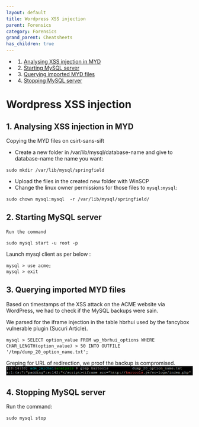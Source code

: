 ```yaml
---
layout: default
title: Wordpress XSS injection
parent: Forensics
category: Forensics
grand_parent: Cheatsheets
has_children: true
---
```


<!-- vscode-markdown-toc -->
* 1. [Analysing XSS injection in MYD](#AnalysingXSSinjectioninMYD)
* 2. [Starting MySQL server](#StartingMySQLserver)
* 3. [Querying imported MYD files](#QueryingimportedMYDfiles)
* 4. [Stopping MySQL server](#StoppingMySQLserver)

<!-- vscode-markdown-toc-config
	numbering=true
	autoSave=true
	/vscode-markdown-toc-config -->
<!-- /vscode-markdown-toc -->

# Wordpress XSS injection

##  1. <a name='AnalysingXSSinjectioninMYD'></a>Analysing XSS injection in MYD

Copying the MYD files on csirt-sans-sift
 
 - Create a new folder in /var/lib/mysql/database-name and give to database-name the name you want: 
```
sudo mkdir /var/lib/mysql/springfield
```
 - Upload the files in the created new folder with WinSCP
 - Change the linux owner permissions for those files to ```mysql:mysql```: 
```
sudo chown mysql:mysql  -r /var/lib/mysql/springfield/
```

##  2. <a name='StartingMySQLserver'></a>Starting MySQL server

    Run the command 
```
sudo mysql start -u root -p  
```

Launch mysql client as per below :
```
mysql > use acme;
mysql > exit
```

##  3. <a name='QueryingimportedMYDfiles'></a>Querying imported MYD files

Based on timestamps of the XSS attack on the ACME website via WordPress, we had to check if the MySQL backups were sain.

We parsed for the iframe injection in the table hbrhui used by the fancybox vulnerable plugin (Sucuri Article).
```
mysql > SELECT option_value FROM wp_hbrhui_options WHERE CHAR_LENGTH(option_value) > 50 INTO OUTFILE '/tmp/dump_20_option_name.txt';
```

Greping for URL of redirection, we proof the backup is compromised.
![XSS in MYD](/assets/images/wordpress-xss-injection.png)

##  4. <a name='StoppingMySQLserver'></a>Stopping MySQL server

Run the command: 
```
sudo mysql stop
```
